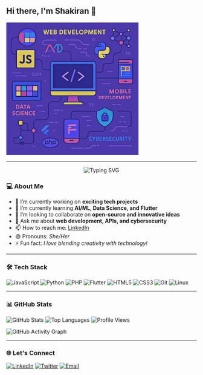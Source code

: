 ## Hi there, I'm Shakiran 👋

<img src="assets/ima.jpg" alt="Skills Animation" width="350"/>

---

<p align="center">
    <img src="https://readme-typing-svg.demolab.com?font=Fira+Code&size=24&pause=1000&color=F7971E&center=true&vCenter=true&width=435&lines=Software+Engineer;AI+%7C+ML+Enthusiast;Open+Source+Contributor;Lifelong+Learner" alt="Typing SVG" />
</p>

### 💻 About Me

- 🔭 I’m currently working on **exciting tech projects**
- 🌱 I’m currently learning **AI/ML, Data Science, and Flutter**
- 👯 I’m looking to collaborate on **open-source and innovative ideas**
- 💬 Ask me about **web development, APIs, and cybersecurity**
- 📫 How to reach me: [LinkedIn](https://www.linkedin.com/) <!-- Add your actual link -->
- 😄 Pronouns: *She/Her*
- ⚡ Fun fact: *I love blending creativity with technology!*

---

### 🛠️ Tech Stack

![JavaScript](https://img.shields.io/badge/-JavaScript-F7DF1E?logo=javascript&logoColor=black)
![Python](https://img.shields.io/badge/-Python-3776AB?logo=python&logoColor=white)
![PHP](https://img.shields.io/badge/-PHP-777BB4?logo=php&logoColor=white)
![Flutter](https://img.shields.io/badge/-Flutter-02569B?logo=flutter&logoColor=white)
![HTML5](https://img.shields.io/badge/-HTML5-E34F26?logo=html5&logoColor=white)
![CSS3](https://img.shields.io/badge/-CSS3-1572B6?logo=css3&logoColor=white)
![Git](https://img.shields.io/badge/-Git-F05032?logo=git&logoColor=white)
![Linux](https://img.shields.io/badge/-Linux-FCC624?logo=linux&logoColor=black)

---

### 📊 GitHub Stats

![GitHub Stats](https://github-readme-stats.vercel.app/api?username=Shakiran-Nannyombi&show_icons=true&theme=radical)
![Top Languages](https://github-readme-stats.vercel.app/api/top-langs/?username=Shakiran-Nannyombi&layout=compact&theme=radical)
![Profile Views](https://komarev.com/ghpvc/?username=Shakiran-Nannyombi&color=blue)

![GitHub Activity Graph](https://github-readme-activity-graph.vercel.app/graph?username=Shakiran-Nannyombi&theme=github-dark)

---

### 🌐 Let's Connect

[![LinkedIn](https://img.shields.io/badge/-LinkedIn-0077B5?logo=linkedin&logoColor=white)](https://www.linkedin.com/)
[![Twitter](https://img.shields.io/badge/-Twitter-1DA1F2?logo=twitter&logoColor=white)](https://twitter.com/) <!-- Add your actual link -->
[![Email](https://img.shields.io/badge/-Email-D14836?logo=gmail&logoColor=white)](mailto:your.email@example.com)

<!-- Feel free to add or remove sections as you like! -->
